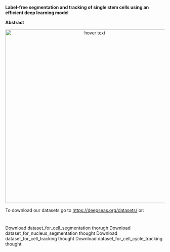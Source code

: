 **Label-free segmentation and tracking of single stem cells using an efficient deep learning model**

**Abstract**


<p align="center">
  <img src="docs/Fig1.png" width="550" title="hover text">
</p>


To download our datasets go to https://deepseas.org/datasets/ or:

#
Download dataset_for_cell_segmentation thorugh
Download dataset_for_nucleus_segmentation thought
Download dataset_for_cell_tracking thought
Download dataset_for_cell_cycle_tracking thought
